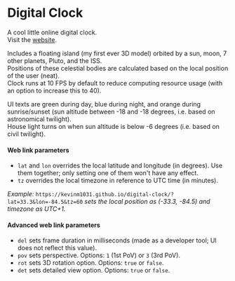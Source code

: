 # Digital Clock

A cool little online digital clock.  
Visit the [website](https://kevinm1031.github.io/digital-clock/).

Includes a floating island (my first ever 3D model) orbited by a sun, moon, 7 other planets, Pluto, and the ISS.  
Positions of these celestial bodies are calculated based on the local position of the user (neat).  
Clock runs at 10 FPS by default to reduce computing resource usage (with an option to increase this to 40).

UI texts are green during day, blue during night, and orange during sunrise/sunset (sun altitude between -18 and -18 degrees, i.e. based on astronomical twilight).  
House light turns on when sun altitude is below -6 degrees (i.e. based on civil twilight).

#### Web link parameters
- `lat` and `lon` overrides the local latitude and longitude (in degrees). Use them together; only setting one of them won't have any effect.
- `tz` overrides the local timezone in reference to UTC time (in minutes).

*Example:* `https://kevinm1031.github.io/digital-clock/?lat=33.3&lon=-84.5&tz=60` *sets the local position as (-33.3, -84.5) and timezone as UTC+1.*

#### Advanced web link parameters
- `del` sets frame duration in milliseconds (made as a developer tool; UI does not reflect this value).
- `pov` sets perspective. Options: `1` (1st PoV) or `3` (3rd PoV).
- `rot` sets 3D rotation option. Options: `true` or `false`.
- `det` sets detailed view option. Options: `true` or `false`.
